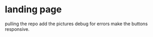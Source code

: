 # landing page 
pulling the repo 
add the pictures 
debug for errors 
make the buttons responsive.




# 